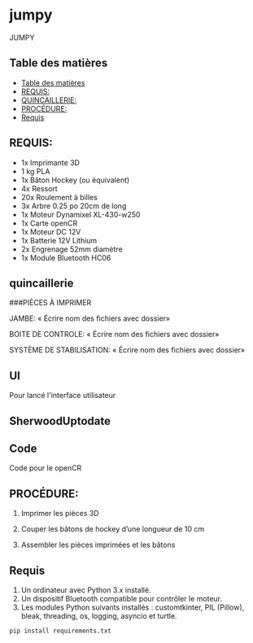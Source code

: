 # jumpy
JUMPY
## Table des matières

  - [Table des matières](#table-des-mati-res)
  - [REQUIS:](##REQUIS:)
  - [QUINCAILLERIE:](#quincaillerie)
  - [PROCÉDURE:](#proc-dure-)
  - [Requis](#requis)



## REQUIS:

* 1x Imprimante  3D
* 1 kg PLA
* 1x Bâton Hockey (ou équivalent)
* 4x Ressort 
* 20x Roulement à billes
* 3x Arbre 0.25 po 20cm de long
* 1x Moteur Dynamixel XL-430-w250
* 1x Carte openCR
* 1x Moteur DC 12V
* 1x Batterie 12V Lithium 
* 2x Engrenage 52mm diamètre
* 1x Module Bluetooth HC06

## quincaillerie



###PIÈCES À IMPRIMER

JAMBE:
« Écrire nom des fichiers avec dossier»

BOITE DE CONTROLE:
« Écrire nom des fichiers avec dossier»


SYSTÈME DE STABILISATION:
« Écrire nom des fichiers avec dossier»

## UI 
Pour lancé l'interface utilisateur

## SherwoodUptodate

## Code 
  Code pour le openCR


## PROCÉDURE:

1. Imprimer les pièces 3D

2. Couper les bâtons de hockey d’une longueur de 10 cm

3. Assembler les pièces imprimées et les bâtons

## Requis

1. Un ordinateur avec Python 3.x installé.
2. Un dispositif Bluetooth compatible pour contrôler le moteur.
3. Les modules Python suivants installés : customtkinter, PIL (Pillow), bleak, threading, os, logging, asyncio et turtle.

  `pip install requirements.txt`
